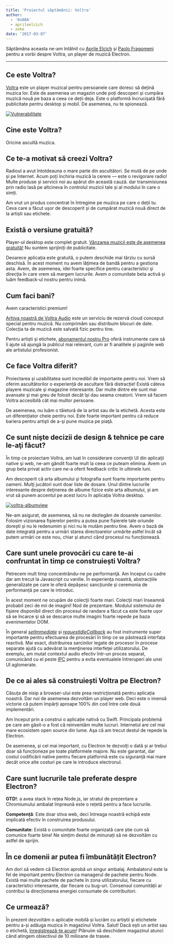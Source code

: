 ```yaml
---
title: 'Proiectul săptămânii: Voltra'
author:
  - '0x00A'
  - aprileelcich
  - zeke
date: '2017-03-07'
---
```


Săptămâna aceasta ne-am întâlnit cu [Aprile Elcich](https://twitter.com/aprileelcich) şi [Paolo Fragomeni](https://twitter.com/0x00A) pentru a vorbi despre Voltra, un player de muzică Electron.

---

## Ce este Voltra?

[Voltra](https://voltra.co/) este un player muzical pentru persoanele care doresc să dețină muzica lor. Este de asemenea un magazin unde poți descoperi și cumpăra muzică nouă pe baza a ceea ce deții deja. Este o platformă încrucișată fără publicitate pentru desktop și mobil. De asemenea, nu te spionează.

[![Vulnerabilitate](https://cloud.githubusercontent.com/assets/2289/23670061/4db0323c-031b-11e7-81fd-128e714e911c.jpg)](https://voltra.co/)

## Cine este Voltra?

Oricine ascultă muzica.

## Ce te-a motivat să creezi Voltra?

Radioul a avut întotdeauna o mare parte din ascultători. Se mută de pe unde și pe Internet. Acum poți închiria muzică la cerere — este o revigorare radio! Multe produse și servicii noi au apărut din această cauză. dar transmisiunea prin radio lasă pe altcineva în controlul muzicii tale și al modului în care o simți.

Am vrut un produs concentrat în întregime pe muzica pe care o deții tu. Ceva care a făcut ușor de descoperit și de cumpărat muzică nouă direct de la artiști sau etichete.

## Există o versiune gratuită?

Player-ul desktop este complet gratuit. [Vânzarea muzicii este de asemenea gratuită!](https://voltra.co/artists) Nu suntem sprijiniți de publicitate.

Deoarece aplicația este gratuită, o putem deschide mai târziu cu sursă deschisă. În acest moment nu avem lăţimea de bandă pentru a gestiona asta. Avem, de asemenea, idei foarte specifice pentru caracteristici şi direcţia în care vrem să mergem lucrurile. Avem o comunitate beta activă și luăm feedback-ul nostru pentru inimă.

## Cum faci bani?

Avem caracteristici premium!

[Arhiva noastră de Voltra Audio](https://voltra.co/premium/) este un serviciu de rezervă cloud conceput special pentru muzică. Nu comprimăm sau distribuim blocuri de date. Colecția ta de muzică este salvată fizic pentru tine.

Pentru artiști și etichete, [abonamentul nostru Pro](https://voltra.co/artists/pro) oferă instrumente care să îi ajute să ajungă la publicul mai relevant, cum ar fi analitele și paginile web ale artistului profesionist.

## Ce face Voltra diferit?

Proiectarea și uzabilitatea sunt incredibil de importante pentru noi. Vrem să oferim ascultătorilor o experiență de ascultare fără distracție! Există câteva playere muzicale şi magazine interesante. Dar multe dintre ele sunt mai avansate și mai greu de folosit decât își dau seama creatorii. Vrem să facem Voltra accesibilă cât mai multor persoane.

De asemenea, nu luăm o tăietură de la artist sau de la etichetă. Acesta este un diferențiator cheie pentru noi. Este foarte important pentru că reduce bariera pentru artişti de a-şi pune muzica pe piaţă.

## Ce sunt nişte decizii de design & tehnice pe care le-aţi făcut?

În timp ce proiectam Voltra, am luat în considerare convenţii UI din aplicaţii native şi web, ne-am gândit foarte mult la ceea ce puteam elimina. Avem un grup beta privat activ care ne-a oferit feedback critic în ultimele luni.

Am descoperit că arta albumului şi fotografia sunt foarte importante pentru oameni. Mulţi jucători sunt doar liste de dosare. Unul dintre lucrurile interesante despre deţinerea de albume fizice este arta albumului, și am vrut să punem accentul pe acest lucru în aplicația Voltra desktop.

[![voltra-albumview](https://cloud.githubusercontent.com/assets/2289/23670056/4b0c18d4-031b-11e7-89e1-539e927a380d.jpg)](https://voltra.co/)

Ne-am asigurat, de asemenea, să nu ne dezlegăm de dosarele oamenilor. Folosim vizionarea fișierelor pentru a putea pune fișierele tale oriunde dorești și nu le redenumim și nici nu le mutăm pentru tine. Avem o bază de date integrată pentru a urmări starea directoarelor urmărite astfel încât să putem urmări ce este nou, chiar și atunci când procesul nu funcționează.

## Care sunt unele provocări cu care te-ai confruntat în timp ce construiești Voltra?

Petrecem mult timp concentrându-ne pe performanţă. Am început cu cadre dar am trecut la Javascript cu vanilie. În experiența noastră, abstracțiile generalizate pe care le oferă depășesc sancțiunile și ceremonia de performanță pe care le introduc.

În acest moment ne ocupăm de colecţii foarte mari. Colecţii mari înseamnă probabil zeci de mii de imagini! Nod de prezentare. Modulul sistemului de fişiere disponibil direct din procesul de randare a făcut ca este foarte uşor să se încarce şi să se descarce multe imagini foarte repede pe baza evenimentelor DOM.

În general *[setImmediate](https://developer.mozilla.org/en-US/docs/Web/API/Window/setImmediate)* şi *[requestIdleCallback](https://developer.mozilla.org/en-US/docs/Web/API/Window/requestIdleCallback)* au fost instrumente super importante pentru efectuarea de procesări în timp ce se păstrează interfața reactivă. Mai exact, distribuirea sarcinilor legate de procesor în procese separate ajută cu adevărat la menţinerea interfeţei utilizatorului. De exemplu, am mutat contextul audio efectiv într-un proces separat, comunicând cu el peste [IPC](https://electronjs.org/docs/glossary/#ipc) pentru a evita eventualele întreruperi ale unei UI aglomerate.

## De ce ai ales să construiești Voltra pe Electron?

Căsuța de nisip a browser-ului este prea restricționată pentru aplicația noastră. Dar noi de asemenea dezvoltăm un player web. Deci este o imensă victorie că putem împărți aproape 100% din cod între cele două implementări.

Am început prin a construi o aplicație nativă cu Swift. Principala problemă pe care am găsit-o a fost că reinventăm multe lucruri. Internetul are cel mai mare ecosistem open source din lume. Aşa că am trecut destul de repede la Electron.

De asemenea, și cel mai important, cu Electron te dezvolți o dată și ar trebui doar să funcționeze pe toate platformele majore. Nu este garantat, dar costul codificării native pentru fiecare platformă este cu siguranță mai mare decât orice alte costuri pe care le introduce electronul.

## Care sunt lucrurile tale preferate despre Electron?

**GTD!**: a avea stack în rețea Node.js, iar stratul de prezentare a Chromiumului ambalat împreună este o rețetă pentru a face lucrurile.

**Competență**: Este doar stiva web, deci întreaga noastră echipă este implicată efectiv în construirea produsului.

**Comunitate**: Există o comunitate foarte organizată care știe cum să comunice foarte bine! Ne simțim destul de minunați să ne dezvoltăm cu astfel de sprijin.

## În ce domenii ar putea fi îmbunătățit Electron?

Am dori să vedem că Electron aprobă un singur ambalaj. Ambalatorul este la fel de important pentru Electron ca managerul de pachete pentru Node. Există mai multe pachete de pachete în zona utilizatorului, fiecare cu caracteristici interesante, dar fiecare cu bug-uri. Consensul comunității ar contribui la direcționarea energiei consumate de contribuitori.

## Ce urmează?

În prezent dezvoltăm o aplicație mobilă și lucrăm cu artiștii și etichetele pentru a-și adăuga muzica în magazinul Voltra. Salut! Dacă ești un artist sau o etichetă, [înregistrează-te acum](https://admin.voltra.co/signup)! Plănuim să deschidem magazinul atunci când atingem obiectivul de 10 milioane de trasee.

